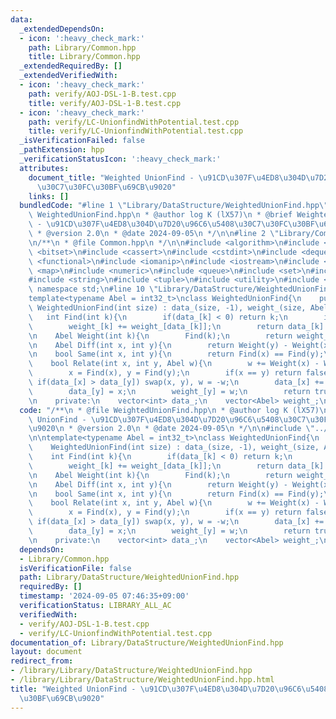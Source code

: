 ```yaml
---
data:
  _extendedDependsOn:
  - icon: ':heavy_check_mark:'
    path: Library/Common.hpp
    title: Library/Common.hpp
  _extendedRequiredBy: []
  _extendedVerifiedWith:
  - icon: ':heavy_check_mark:'
    path: verify/AOJ-DSL-1-B.test.cpp
    title: verify/AOJ-DSL-1-B.test.cpp
  - icon: ':heavy_check_mark:'
    path: verify/LC-UnionfindWithPotential.test.cpp
    title: verify/LC-UnionfindWithPotential.test.cpp
  _isVerificationFailed: false
  _pathExtension: hpp
  _verificationStatusIcon: ':heavy_check_mark:'
  attributes:
    document_title: "Weighted UnionFind - \u91CD\u307F\u4ED8\u304D\u7D20\u96C6\u5408\
      \u30C7\u30FC\u30BF\u69CB\u9020"
    links: []
  bundledCode: "#line 1 \"Library/DataStructure/WeightedUnionFind.hpp\"\n/**\n * @file\
    \ WeightedUnionFind.hpp\n * @author log K (lX57)\n * @brief Weighted UnionFind\
    \ - \u91CD\u307F\u4ED8\u304D\u7D20\u96C6\u5408\u30C7\u30FC\u30BF\u69CB\u9020\n\
    \ * @version 2.0\n * @date 2024-09-05\n */\n\n#line 2 \"Library/Common.hpp\"\n\
    \n/**\n * @file Common.hpp\n */\n\n#include <algorithm>\n#include <array>\n#include\
    \ <bitset>\n#include <cassert>\n#include <cstdint>\n#include <deque>\n#include\
    \ <functional>\n#include <iomanip>\n#include <iostream>\n#include <limits>\n#include\
    \ <map>\n#include <numeric>\n#include <queue>\n#include <set>\n#include <stack>\n\
    #include <string>\n#include <tuple>\n#include <utility>\n#include <vector>\nusing\
    \ namespace std;\n#line 10 \"Library/DataStructure/WeightedUnionFind.hpp\"\n\n\
    template<typename Abel = int32_t>\nclass WeightedUnionFind{\n    public:\n   \
    \ WeightedUnionFind(int size) : data_(size, -1), weight_(size, Abel{}){}\n\n \
    \   int Find(int k){\n        if(data_[k] < 0) return k;\n        int r = Find(data_[k]);\n\
    \        weight_[k] += weight_[data_[k]];\n        return data_[k] = r;\n    }\n\
    \n    Abel Weight(int k){\n        Find(k);\n        return weight_[k];\n    }\n\
    \n    Abel Diff(int x, int y){\n        return Weight(y) - Weight(x);\n    }\n\
    \n    bool Same(int x, int y){\n        return Find(x) == Find(y);\n    }\n\n\
    \    bool Relate(int x, int y, Abel w){\n        w += Weight(x) - Weight(y);\n\
    \        x = Find(x), y = Find(y);\n        if(x == y) return false;\n       \
    \ if(data_[x] > data_[y]) swap(x, y), w = -w;\n        data_[x] += data_[y];\n\
    \        data_[y] = x;\n        weight_[y] = w;\n        return true;\n    }\n\
    \n    private:\n    vector<int> data_;\n    vector<Abel> weight_;\n};\n"
  code: "/**\n * @file WeightedUnionFind.hpp\n * @author log K (lX57)\n * @brief Weighted\
    \ UnionFind - \u91CD\u307F\u4ED8\u304D\u7D20\u96C6\u5408\u30C7\u30FC\u30BF\u69CB\
    \u9020\n * @version 2.0\n * @date 2024-09-05\n */\n\n#include \"../Common.hpp\"\
    \n\ntemplate<typename Abel = int32_t>\nclass WeightedUnionFind{\n    public:\n\
    \    WeightedUnionFind(int size) : data_(size, -1), weight_(size, Abel{}){}\n\n\
    \    int Find(int k){\n        if(data_[k] < 0) return k;\n        int r = Find(data_[k]);\n\
    \        weight_[k] += weight_[data_[k]];\n        return data_[k] = r;\n    }\n\
    \n    Abel Weight(int k){\n        Find(k);\n        return weight_[k];\n    }\n\
    \n    Abel Diff(int x, int y){\n        return Weight(y) - Weight(x);\n    }\n\
    \n    bool Same(int x, int y){\n        return Find(x) == Find(y);\n    }\n\n\
    \    bool Relate(int x, int y, Abel w){\n        w += Weight(x) - Weight(y);\n\
    \        x = Find(x), y = Find(y);\n        if(x == y) return false;\n       \
    \ if(data_[x] > data_[y]) swap(x, y), w = -w;\n        data_[x] += data_[y];\n\
    \        data_[y] = x;\n        weight_[y] = w;\n        return true;\n    }\n\
    \n    private:\n    vector<int> data_;\n    vector<Abel> weight_;\n};"
  dependsOn:
  - Library/Common.hpp
  isVerificationFile: false
  path: Library/DataStructure/WeightedUnionFind.hpp
  requiredBy: []
  timestamp: '2024-09-05 07:46:35+09:00'
  verificationStatus: LIBRARY_ALL_AC
  verifiedWith:
  - verify/AOJ-DSL-1-B.test.cpp
  - verify/LC-UnionfindWithPotential.test.cpp
documentation_of: Library/DataStructure/WeightedUnionFind.hpp
layout: document
redirect_from:
- /library/Library/DataStructure/WeightedUnionFind.hpp
- /library/Library/DataStructure/WeightedUnionFind.hpp.html
title: "Weighted UnionFind - \u91CD\u307F\u4ED8\u304D\u7D20\u96C6\u5408\u30C7\u30FC\
  \u30BF\u69CB\u9020"
---
```

